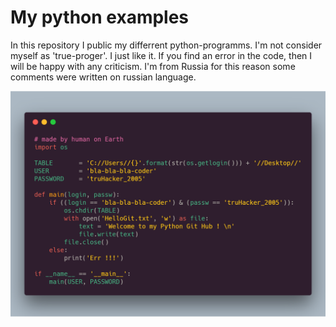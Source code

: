 # My python examples

In this repository I public my differrent python-programms. I'm not consider myself as 'true-proger'. I just like it. If you find an error in the code, then I will be happy with any criticism.
I'm from Russia for this reason some comments were written on russian language.

![alt text](carbon.png)
